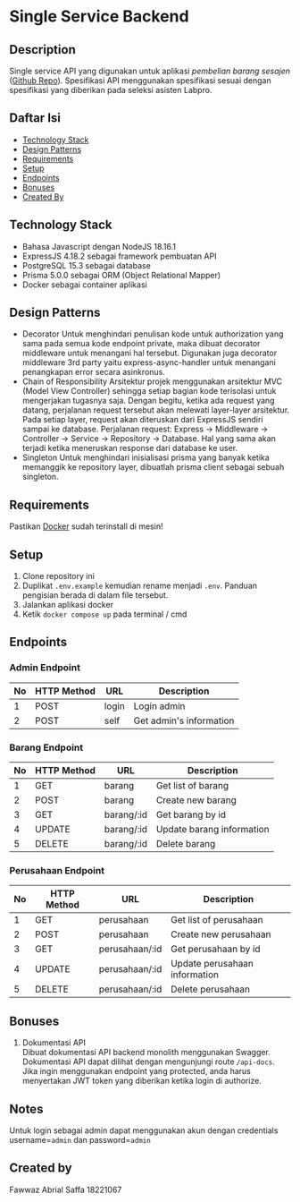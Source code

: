 # Single Service Backend

## Description

Single service API yang digunakan untuk aplikasi *pembelian barang sesajen* ([Github Repo](https://github.com/fawwazabrials)). Spesifikasi API menggunakan spesifikasi sesuai dengan spesifikasi yang diberikan pada seleksi asisten Labpro.

## Daftar Isi
* [Technology Stack](#technology-stack)
* [Design Patterns](#design-patterns)
* [Requirements](#requirements)
* [Setup](#setup)
* [Endpoints](#endpoints)
* [Bonuses](#bonuses)
* [Created By](#created-by)

## Technology Stack
* Bahasa Javascript dengan NodeJS 18.16.1
* ExpressJS 4.18.2 sebagai framework pembuatan API
* PostgreSQL 15.3 sebagai database
* Prisma 5.0.0 sebagai ORM (Object Relational Mapper)
* Docker sebagai container aplikasi

## Design Patterns
* Decorator
Untuk menghindari penulisan kode untuk authorization yang sama pada semua kode endpoint private, maka dibuat decorator middleware untuk menangani hal tersebut. Digunakan juga decorator middleware 3rd party yaitu express-async-handler untuk menangani penangkapan error secara asinkronus.
* Chain of Responsibility
Arsitektur projek menggunakan arsitektur MVC (Model View Controller) sehingga setiap bagian kode terisolasi untuk mengerjakan tugasnya saja. Dengan begitu, ketika ada request yang datang, perjalanan request tersebut akan melewati layer-layer arsitektur. Pada setiap layer, request akan diteruskan dari ExpressJS sendiri sampai ke database. Perjalanan request: Express -> Middleware -> Controller -> Service -> Repository -> Database. Hal yang sama akan terjadi ketika meneruskan response dari database ke user.
* Singleton
Untuk menghindari inisialisasi prisma yang banyak ketika memanggik ke repository layer, dibuatlah prisma client sebagai sebuah singleton.

## Requirements
Pastikan [Docker](https://docs.docker.com/desktop/install/windows-install/) sudah terinstall di mesin!

## Setup
1. Clone repository ini
2. Duplikat `.env.example` kemudian rename menjadi `.env`. Panduan pengisian berada di dalam file tersebut.
3. Jalankan aplikasi docker
4. Ketik `docker compose up` pada terminal / cmd

## Endpoints

### Admin Endpoint
| No | HTTP Method  | URL              | Description                              |
| -- | ------------ | ---------------- | ---------------------------------------- |
| 1  | POST         | login            | Login admin                              |
| 2  | POST         | self             | Get admin's information                  |

### Barang Endpoint
| No | HTTP Method  | URL            | Description                     |
| -- | ------------ | -------------- | ------------------------------- |
| 1  | GET          | barang         | Get list of barang              |
| 2  | POST         | barang         | Create new barang               |
| 3  | GET          | barang/:id     | Get barang by id                |
| 4  | UPDATE       | barang/:id     | Update barang information       |
| 5  | DELETE       | barang/:id     | Delete barang                   |


### Perusahaan Endpoint
| No | HTTP Method  | URL                | Description                         |
| -- | ------------ | ------------------ | ----------------------------------- |
| 1  | GET          | perusahaan         | Get list of perusahaan              |
| 2  | POST         | perusahaan         | Create new perusahaan               |
| 3  | GET          | perusahaan/:id     | Get perusahaan by id                |
| 4  | UPDATE       | perusahaan/:id     | Update perusahaan information       |
| 5  | DELETE       | perusahaan/:id     | Delete perusahaan                   |

## Bonuses
1. Dokumentasi API  
Dibuat dokumentasi API backend monolith menggunakan Swagger. Dokumentasi API dapat dilihat dengan mengunjungi route `/api-docs`. Jika ingin menggunakan endpoint yang protected, anda harus menyertakan JWT token yang diberikan ketika login di authorize.

## Notes  
Untuk login sebagai admin dapat menggunakan akun dengan credentials username=`admin` dan password=`admin`

## Created by
Fawwaz Abrial Saffa
18221067